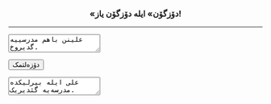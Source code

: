 <h3 style="text-align: center;">«دۆزگۆن» ایله دۆزگۆن یاز!</h3>
<hr />
<textarea id="input">
علینن باهم مدرسییه گدیروخ.
</textarea>

<button onclick="duzgun();">دۆزه‌لتمک</button>

<textarea id="output">
علی ایله بیرلیکده مدرسه‌یه گئدیریک.
</textarea>
